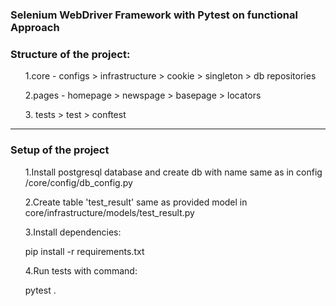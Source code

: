 <h3>Selenium WebDriver Framework with Pytest on functional Approach </strong>

<h3>Structure of the project:</h3>
<ul>1.core - configs > infrastructure > cookie > singleton > db repositories </ul>
<ul>2.pages - homepage > newspage > basepage > locators</ul>
<ul>3. tests > test > conftest</ul>
<hr><h3>Setup of the project</h3>
<ul>1.Install postgresql database and create db with name same as in config /core/config/db_config.py
</ul><ul>2.Create table 'test_result' same as provided model in core/infrastructure/models/test_result.py
</ul><ul>3.Install dependencies:</ul>
<ul>pip install -r requirements.txt</ul>
<ul>4.Run tests with command:</ul>
<ul>pytest .</ul>